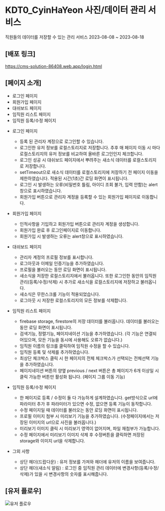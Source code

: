 # KDT0_CyinHaYeon 사진/데이터 관리 서비스

직원들의 데이터를 저장할 수 있는 관리 서비스
2023-08-08 ~ 2023-08-18

## [배포 링크]

https://cms-solution-86408.web.app/login.html

## [페이지 소개]

- 로그인 페이지
- 회원가입 페이지
- 대쉬보드 페이지
- 임직원 리스트 페이지
- 임직원 등록/수정 페이지

* 로그인 페이지

  - 등록 된 관리자 계정으로 로그인할 수 있습니다.
  - 로그인한 유저 정보를 로컬스토리지로 저장합니다. 추후 매 페이지 이동 시 마다 로컬스토리지의 유저 정보를 비교하여 올바른 로그인인지 체크합니다.
  - 로그인 성공 시 대쉬보드 페이지에서 뿌려주는 새소식 데이터를 로컬스토리지로 저장합니다.
  - setTimeout으로 새소식 데이터를 로컬스토리지에 저장하기 전 페이지 이동을 제한하였습니다. 적용된 시간(1초)간 로딩 화면이 표시됩니다.
  - 로그인 시 발생하는 오류(비밀번호 틀림, 아이디 조회 불가, 입력 안함)는 alert창으로 표시하였습니다.
  - 회원가입 버튼으로 관리자 계정을 등록할 수 있는 회원가입 페이지로 이동합니다.

* 회원가입 페이지

  - 인적사항을 기입하고 회원가입 버튼으로 관리자 계정을 생성합니다.
  - 회원가입 완료 후 로그인페이지로 이동합니다.
  - 회원가입 시 발생하는 오류는 alert창으로 표시하였습니다.

* 대쉬보드 페이지
  - 관리자 계정의 프로필 정보를 표시합니다.
  - 로그아웃과 이메일 인증기능을 추가하였습니다.
  - 프로필을 불러오는 동안 로딩 화면이 표시됩니다.
  - 새소식을 저장한 로컬스토리지에서 불러옵니다. 또한 로그인한 동안의 임직원 관리(등록/수정/삭제) 시 추가로 새소식을 로컬스토리지에 저장하고 불러옵니다.
  - 새소식은 무한스크롤 기능이 적용되었습니다.
  - 로그아웃 시 저장한 로컬스토리지의 모든 정보를 삭제합니다.
* 임직원 리스트 페이지

  - firebase storage, firestore의 저장 데이터를 불러옵니다. 데이터를 불러오는 동안 로딩 화면이 표시됩니다.
  - 검색기능, 정렬기능, 페이지네이션 기능을 추가하였습니다. (각 기능은 연결되어있으며, 모든 기능을 동시에 사용해도 오류가 없습니다.)
  - 임직원 이름의 링크를 클릭하여 임직원 수정을 할 수 있습니다.
  - 임직원 등록 및 삭제를 추가하였습니다.
  - 최상단 체크박스 클릭 시 한 페이지의 전체 체크박스가 선택되는 전체선택 기능을 추가하였습니다.
  - 페이지네이션 버튼의 양옆 previous / next 버튼은 총 페이지가 6개 이상일 시 클릭 가능한 버튼만 활성화 됩니다. (페이지 그룹 이동 기능)

* 임직원 등록/수정 페이지

  - 한 페이지로 등록 / 수정이 둘 다 가능하게 설계하였습니다. get방식으로 url에 파라미터 추가 후 파라미터가 있으면 수정, 없으면 등록 기능이 동작합니다.
  - 수정 페이지일 때 데이터를 불러오는 동안 로딩 화면이 표시됩니다.
  - 프로필 이미지 첨부 시 미리보기 기능을 추가하였습니다. (수정페이지에서는 저장된 이미지의 url으로 사진을 불러옵니다.)
  - 미리보기 이미지 클릭 시 미리보기 영역이 없어지며, 파일 재첨부가 가능합니다.
  - 수정 페이지에서 미리보기 이미지 삭제 후 수정버튼을 클릭하면 저장된 storage와 이미지 url을 삭제합니다.

* 그외 사항
  - 상단 헤더(드랍다운) : 유저 정보를 가져와 헤더에 유저의 이름을 보여줍니다.
  - 상단 헤더(새소식 알림) : 로그인 중 임직원 관리 데이터에 변경사항(등록/수정/삭제)가 있을 시 변경사항의 숫자를 표시해줍니다.

## [유저 플로우]

![유저 플로우](https://discord.com/channels/831698591290490940/863422580537819197/1142094361358774352)
